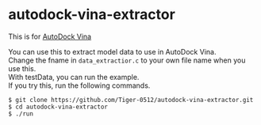 # autodock-vina-extractor
This is for [AutoDock Vina](http://vina.scripps.edu/)

You can use this to extract model data to use in AutoDock Vina.<br>
Change the fname in `data_extractior.c` to your own file name when you use this.<br>
With testData, you can run the example.<br>
If you try this, run the following commands.<br>
```
$ git clone https://github.com/Tiger-0512/autodock-vina-extractor.git
$ cd autodock-vina-extractor
$ ./run
```

